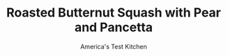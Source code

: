 ---
layout: ../../layouts/MarkdownPostLayout.astro
title: Roasted Butternut Squash with Pear and Pancetta
author: America's Test Kitchen
pubDate: 2023-03-15
description: "What does squash need to go from good to great? Plenty of browning and a surprising dressing."
image_url: https://res.cloudinary.com/hksqkdlah/image/upload/ar_1:1,c_fill,dpr_2.0,f_auto,fl_lossy.progressive.strip_profile,g_faces:auto,q_auto:low,w_344/SFS_RoastedButternutSquashPearsPancetta_022_cfh19k
tags: ["Side Dishes","Vegetables","Thanksgiving","Holiday"]
calories: 1586
protein: 3
carbohydrates: 26
fats: 
fiber: 4
ingredients: ["3 tablespoons, red wine vinegar","1 tablespoon, sugar","1/8 teaspoon, table salt","3 tablespoons, minced shallot","2 tablespoons, extra-virgin olive oil","1 teaspoon, minced fresh thyme","1/4 teaspoon, red pepper flakes","1 (2¼- to 2¾-pound), butternut squash","3 tablespoons, extra-virgin olive oil, divided","1/2 teaspoon, table salt","1 , Bosc pear, unpeeled, halved, cored, and cut into ½-inch-thick wedges","3 ounces, pancetta, cut into ½-inch pieces"]
serves: 6
time: ""
instructions: ["FOR THE VINAIGRETTE: Stir vinegar, sugar, and salt in small bowl until sugar is dissolved. Stir in shallot, oil, thyme and pepper flakes; set aside.","FOR THE SQUASH AND PEAR: Adjust oven rack to lowest position and heat oven to 450 degrees. Trim ends from squash and peel squash. Halve squash lengthwise and scrape out seeds. Place squash cut side down on cutting board and slice crosswise 1 inch thick.","Toss squash, 2 tablespoons oil, and salt together in bowl. Spread squash in even layer on rimmed baking sheet, cut side down. Roast until squash is tender and bottoms are beginning to brown, 14 to 16 minutes.","Toss pear and remaining 1 tablespoon oil together in now-empty bowl. Remove sheet from oven. Place pear between squash on sheet, cut side down. (Do not flip squash.) Sprinkle pancetta over empty spaces on sheet. Return sheet to oven and continue to roast until pear is tender and squash is fully browned on bottoms (tops of squash will not be browned), about 8 minutes longer.","Using spatula, transfer squash and pear to shallow platter and spread into even layer. Drizzle vinaigrette over top. Serve warm or at room temperature."]
nutrition: ["646 mg Potassium","80 mg Phosphorus","83 mg Calcium","1 mg Iron","59 mg Magnesium","344 mg Sodium","17 g Fat","2 mg Niacin (B3)","10 g Monounsaturated","2 g Polyunsaturated","34 mg Vitamin C","9 mg Cholesterol","3 g Saturated","4 g Fiber","46 µg Folate (food)","9 g Sugars","10 µg Vitamin K","180 g Water","26 g Carbs","44 µg Folate equivalent (total)","3 g Protein","4 mg Vitamin E","847 µg Vitamin A","264 kcal Energy","2 g Sugars, added","1586 calories"]
notes: "When peeling the squash, be sure to also remove the fibrous yellow flesh just beneath the skin."
---